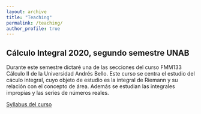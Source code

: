 ```yaml
---
layout: archive
title: "Teaching"
permalink: /teaching/
author_profile: true
---
```



## Cálculo Integral 2020, segundo semestre UNAB

Durante este semestre dictaré una de las secciones del curso FMM133 Cálculo II de la Universidad Andrés Bello. Este curso se centra el estudio del cáculo integral, cuyo objeto de estudio es la integral de Riemann y su relación con el concepto de área. Además se estudian las integrales impropias y las series de números reales.

[Syllabus del curso](/files/Calculo_2_Syllabus_2020_2.pdf)
